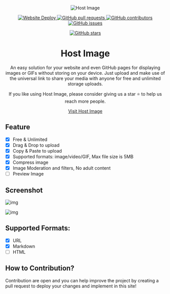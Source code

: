 <p align="center">
  <img src="https://host-image.pages.dev/file/bfa09e0bca60e9c0f9725.jpg" alt="Host Image">
</p>

<p align="center">
  <a href="https://www.cloudflare.com/">
    <img src="https://deploy-badge.vercel.app/?url=http%3A%2F%2Fwww.nextjs.org&logo=Cloudflare&name=cloudflare" alt="Website Deploy"></img>
  </a>
  <a href="https://github.com/heyjumanji/host-image/pulls">
    <img alt="GitHub pull requests" src="https://img.shields.io/github/issues-pr/heyjumanji/host-image.svg" />
  </a>
  <a href="https://github.com/heyjumanji/host-image/graphs/contributors">
    <img alt="GitHub contributors" src="https://img.shields.io/github/contributors/heyjumanji/host-image.svg" />
  </a>
  <a href="https://github.com/heyjumanji/host-image/issues">
    <img alt="GitHub issues" src="https://img.shields.io/github/issues/heyjumanji/host-image.svg" />
  </a>
</p>

<p align="center">
  <a href="https://github.com/heyjumanji/host-image/stars">
    <img alt="GitHub stars" src="https://img.shields.io/github/stars/heyjumanji/host-image.svg" />
  </a>
</p>

<h1 align="center">Host Image</h1>

<p align="center">
  An easy solution for your website and even GitHub pages for displaying images or GIFs without storing on your device. Just upload and make use of the universal link to share your media with anyone for free and unlimited storage uploads.
</p>

<p align="center">
  If you like using Host Image, please consider giving us a star ⭐ to help us reach more people.
</p>

<p align="center">
  <a href="https://host-image.is-a.dev/">Visit Host Image</a>
</p>


## Feature

- [x] Free & Unlimited
- [x] Drag & Drop to upload
- [x] Copy & Paste to upload
- [x] Supported formats: image/video/GIF, Max file size is 5MB
- [x] Compress image
- [x] Image Moderation and filters, No adult content
- [ ] Preview Image

## Screenshot

![img](https://host-image.pages.dev/file/449c434c8f7475f65223a.png)

![img](https://host-image.pages.dev/file/899549a3de628b696f17d.png)

## Supported Formats:

- [x] URL
- [x] Markdown
- [ ] HTML

## How to Contribution?

Contribution are open and you can help improve the project by creating a pull request to deploy your changes and implement in this site!

